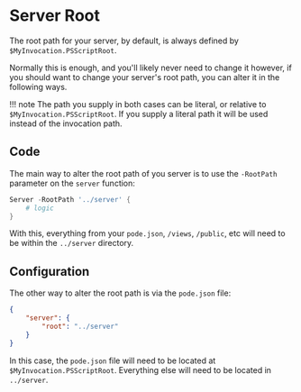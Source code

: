 # Server Root

The root path for your server, by default, is always defined by `$MyInvocation.PSScriptRoot`.

Normally this is enough, and you'll likely never need to change it however, if you should want to change your server's root path, you can alter it in the following ways.

!!! note
    The path you supply in both cases can be literal, or relative to `$MyInvocation.PSScriptRoot`. If you supply a literal path it will be used instead of the invocation path.

## Code

The main way to alter the root path of you server is to use the `-RootPath` parameter on the `server` function:

```powershell
Server -RootPath '../server' {
    # logic
}
```

With this, everything from your `pode.json`, `/views`, `/public`, etc will need to be within the `../server` directory.

## Configuration

The other way to alter the root path is via the `pode.json` file:

```json
{
    "server": {
        "root": "../server"
    }
}
```

In this case, the `pode.json` file will need to be located at `$MyInvocation.PSScriptRoot`. Everything else will need to be located in `../server`.